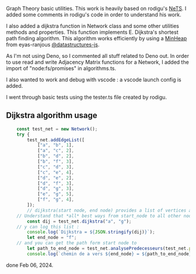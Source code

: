
Graph Theory basic utilities. This work is heavily based on rodigu's [NeTS](https://github.com/rodigu/NeTS).
I added some comments in rodigu's code in order to understand his work.

I also added a dijkstra function in Network class and some other utilities methods and properties. This function implements E. Dijkstra's shortest path finding algorithm. This algorithm works efficiently by using a [MinHeap](https://github.com/datastructures-js/heap) from eyas-ranjous [@datastructures-js](https://github.com/eyas-ranjous).

As I'm not using Deno, so I commented all stuff related to Deno out. In order to use read and write Adjacency Matrix functions for a Network, I added the import of "node:fs/promises" in algorithms.ts.

I also wanted to work and debug with vscode : a vscode launch config is added.

I went through basic tests using the tester.ts file created by rodigu.


## Dijkstra algorithm usage

```ts
	const test_net = new Network();
	try {
		test_net.addEdgeList([
			["a", "b", 1],
			["a", "c", 2],
			["b", "d", 2],
			["b", "f", 3],
			["c", "d", 3],
			["c", "e", 4],
			["d", "e", 2],
			["d", "f", 3],
			["d", "g", 3],
			["e", "g", 5],
			["f", "g", 4],
		]);
		// dijkstra(start node, end node) provides a list of vertices and its best predecessor.
    // Understand that *all* best ways from start_node to all other nodes are known !
		const dij = test_net.dijkstra("a", "g");
    // y can log this list :
		console.log(`Dijkstra = ${JSON.stringify(dij)}`);
		let end_node = "f";
    // and you can get the path form start node to 
		let path_to_end_node = test_net.analysePredecesseurs(test_net.predecessor, end_node);
		console.log(`chemin de a vers ${end_node} = ${path_to_end_node}`);

```

done Feb 06, 2024.
